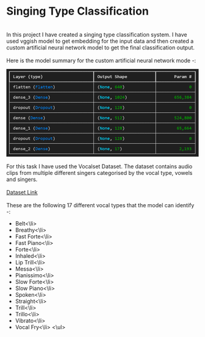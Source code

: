 # Singing Type Classification
<br>
In this project I have created a singing type classification system. I have used vggish model to get embedding for the input data and then created a custom artificial neural network model to get the final classification output. <br><br>
Here is the model summary for the custom artificial neural network mode -: <br>
<p align="left">
  <img src="https://github.com/nikhileshk13/singing_type_classification/blob/main/images/ann_model_summary.png"/ width=600>
</p>
For this task I have used the Vocalset Dataset. The dataset contains audio clips from multiple different singers categorised by the vocal type, vowels and singers. <br><br>
<a href='https://zenodo.org/records/1193957'>Dataset Link<a/><br><br>
These are the following 17 different vocal types that the model can identify -: <br>
<ul>
<li>Belt<\li>
<li>Breathy<\li>
<li>Fast Forte<\li>
<li>Fast Piano<\li>
<li>Forte<\li>
<li>Inhaled<\li>
<li>Lip Trill<\li>
<li>Messa<\li>
<li>Pianissimo<\li>
<li>Slow Forte<\li>
<li>Slow Piano<\li>
<li>Spoken<\li>
<li>Straight<\li>
<li>Trill<\li>
<li>Trillo<\li>
<li>Vibrato<\li>
<li>Vocal Fry<\li>
<\ul>